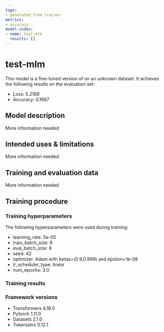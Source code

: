 ```yaml
---
tags:
- generated_from_trainer
metrics:
- accuracy
model-index:
- name: test-mlm
  results: []
---
```


<!-- This model card has been generated automatically according to the information the Trainer had access to. You
should probably proofread and complete it, then remove this comment. -->

# test-mlm

This model is a fine-tuned version of [](https://huggingface.co/) on an unknown dataset.
It achieves the following results on the evaluation set:
- Loss: 5.2188
- Accuracy: 0.1667

## Model description

More information needed

## Intended uses & limitations

More information needed

## Training and evaluation data

More information needed

## Training procedure

### Training hyperparameters

The following hyperparameters were used during training:
- learning_rate: 5e-05
- train_batch_size: 8
- eval_batch_size: 8
- seed: 42
- optimizer: Adam with betas=(0.9,0.999) and epsilon=1e-08
- lr_scheduler_type: linear
- num_epochs: 3.0

### Training results



### Framework versions

- Transformers 4.18.0
- Pytorch 1.11.0
- Datasets 2.1.0
- Tokenizers 0.12.1
